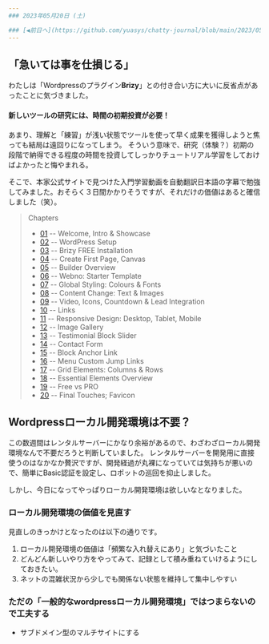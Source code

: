 ```yaml
---
### 2023年05月20日 (土)

### [◀️前日へ](https://github.com/yuasys/chatty-journal/blob/main/2023/05/2023-05-19.md)&emsp;&emsp;&emsp;&emsp;[翌日へ▶️](https://github.com/yuasys/chatty-journal/blob/main/2023/05/2023-05-21.md)
---
```


## 「急いては事を仕損じる」
わたしは「Wordpressのプラグイン<b>Brizy</b>」との付き合い方に大いに反省点があったことに気づきました。

#### 新しいツールの研究には、時間の初期投資が必要！

あまり、理解と「練習」が浅い状態でツールを使って早く成果を獲得しようと焦っても結局は遠回りになってしまう。
そういう意味で、研究（体験？）初期の段階で納得できる程度の時間を投資してしっかりチュートリアル学習をしておけばよかったと悔やまれる。

そこで、本家公式サイトで見つけた入門学習動画を自動翻訳日本語の字幕で勉強してみました。おそらく３日間かかりそうですが、それだけの価値はあると確信しました（笑）。

> Chapters
> - [01](https://www.youtube.com/watch?v=DJZ-thLLv1A&list=PLSWJ3G5dn_5jtFakS3iiRYcjBm7I_cVoN&index=1&t=0s) -- Welcome, Intro & Showcase
> - [02](https://www.youtube.com/watch?v=DJZ-thLLv1A&list=PLSWJ3G5dn_5jtFakS3iiRYcjBm7I_cVoN&index=1&t=163s) -- WordPress Setup
> - [03](https://www.youtube.com/watch?v=DJZ-thLLv1A&list=PLSWJ3G5dn_5jtFakS3iiRYcjBm7I_cVoN&index=1&t=412s) -- Brizy FREE Installation
> - [04](https://www.youtube.com/watch?v=DJZ-thLLv1A&list=PLSWJ3G5dn_5jtFakS3iiRYcjBm7I_cVoN&index=1&t=603s) -- Create First Page, Canvas
> - [05](https://www.youtube.com/watch?v=DJZ-thLLv1A&list=PLSWJ3G5dn_5jtFakS3iiRYcjBm7I_cVoN&index=1&t=891s) -- Builder Overview
> - [06](https://www.youtube.com/watch?v=DJZ-thLLv1A&list=PLSWJ3G5dn_5jtFakS3iiRYcjBm7I_cVoN&index=1&t=1259s) -- Webno: Starter Template
> - [07](https://www.youtube.com/watch?v=DJZ-thLLv1A&list=PLSWJ3G5dn_5jtFakS3iiRYcjBm7I_cVoN&index=1&t=1824s) -- Global Styling: Colours & Fonts
> - [08](https://www.youtube.com/watch?v=DJZ-thLLv1A&list=PLSWJ3G5dn_5jtFakS3iiRYcjBm7I_cVoN&index=1&t=2361s) -- Content Change: Text & Images
> - [09](https://www.youtube.com/watch?v=DJZ-thLLv1A&list=PLSWJ3G5dn_5jtFakS3iiRYcjBm7I_cVoN&index=1&t=3099s) -- Video, Icons, Countdown & Lead Integration
> - [10](https://www.youtube.com/watch?v=DJZ-thLLv1A&list=PLSWJ3G5dn_5jtFakS3iiRYcjBm7I_cVoN&index=1&t=3583s) -- Links
> - [11](https://www.youtube.com/watch?v=DJZ-thLLv1A&list=PLSWJ3G5dn_5jtFakS3iiRYcjBm7I_cVoN&index=1&t=3755s) -- Responsive Design: Desktop, Tablet, Mobile
> - [12](https://www.youtube.com/watch?v=DJZ-thLLv1A&list=PLSWJ3G5dn_5jtFakS3iiRYcjBm7I_cVoN&index=1&t=4056s) -- Image Gallery
> - [13](https://www.youtube.com/watch?v=DJZ-thLLv1A&list=PLSWJ3G5dn_5jtFakS3iiRYcjBm7I_cVoN&index=1&t=4474s) -- Testimonial Block Slider
> - [14](https://www.youtube.com/watch?v=DJZ-thLLv1A&list=PLSWJ3G5dn_5jtFakS3iiRYcjBm7I_cVoN&index=1&t=4904s) -- Contact Form
> - [15](https://www.youtube.com/watch?v=DJZ-thLLv1A&list=PLSWJ3G5dn_5jtFakS3iiRYcjBm7I_cVoN&index=1&t=5929s) -- Block Anchor Link
> - [16](https://www.youtube.com/watch?v=DJZ-thLLv1A&list=PLSWJ3G5dn_5jtFakS3iiRYcjBm7I_cVoN&index=1&t=6058s) -- Menu Custom Jump Links
> - [17](https://www.youtube.com/watch?v=DJZ-thLLv1A&list=PLSWJ3G5dn_5jtFakS3iiRYcjBm7I_cVoN&index=1&t=6434s) -- Grid Elements: Columns & Rows
> - [18](https://www.youtube.com/watch?v=DJZ-thLLv1A&list=PLSWJ3G5dn_5jtFakS3iiRYcjBm7I_cVoN&index=1&t=6624s) -- Essential Elements Overview
> - [19](https://www.youtube.com/watch?v=DJZ-thLLv1A&list=PLSWJ3G5dn_5jtFakS3iiRYcjBm7I_cVoN&index=1&t=7022s) -- Free vs PRO
> - [20](https://www.youtube.com/watch?v=DJZ-thLLv1A&list=PLSWJ3G5dn_5jtFakS3iiRYcjBm7I_cVoN&index=1&t=7220s) -- Final Touches; Favicon


## Wordpressローカル開発環境は不要？

この数週間はレンタルサーバーにかなり余裕があるので、わざわざローカル開発環境なんで不要だろうと判断していました。
レンタルサーバーを開発用に直接使うのはなかなか贅沢ですが、開発経過が丸裸になっていては気持ちが悪いので、簡単にBasic認証を設定し、ロポットの巡回を抑止しました。

しかし、今日になってやっぱりローカル開発環境は欲しいなとなりました。

### ローカル開発環境の価値を見直す

見直しのきっかけとなったのは以下の通りです。

1. ローカル開発環境の価値は「頻繁な入れ替えにあり」と気づいたこと
1. どんどん新しいやり方をやってみて、記録として積み重ねていけるようにしておきたい。
1. ネットの混雑状況から少しでも関係ない状態を維持して集中しやすい

### ただの「一般的なwordpressローカル開発環境」ではつまらないので工夫する

- サブドメイン型のマルチサイトにする

